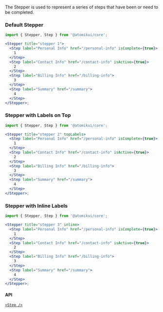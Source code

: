 The Stepper is used to represent a series of steps that have been or need to be completed.

### Default Stepper

```jsx
import { Stepper, Step } from '@atomikui/core';

<Stepper title="stepper 1">
  <Step label="Personal Info" href="/personal-info" isComplete={true}>
    1
  </Step>
  <Step label="Contact Info" href="/contact-info" isActive={true}>
    2
  </Step>
  <Step label="Billing Info" href="/billing-info">
    3
  </Step>
  <Step label="Summary" href="/summary">
    4
  </Step>
</Stepper>;
```

### Stepper with Labels on Top

```jsx
import { Stepper, Step } from '@atomikui/core';

<Stepper title="stepper 2" topLabels>
  <Step label="Personal Info" href="/personal-info" isComplete={true}>
    1
  </Step>
  <Step label="Contact Info" href="/contact-info" isActive={true}>
    2
  </Step>
  <Step label="Billing Info" href="/billing-info">
    3
  </Step>
  <Step label="Summary" href="/summary">
    4
  </Step>
</Stepper>;
```

### Stepper with Inline Labels

```jsx
import { Stepper, Step } from '@atomikui/core';

<Stepper title="stepper 3" inline>
  <Step label="Personal Info" href="/personal-info" isComplete={true}>
    1
  </Step>
  <Step label="Contact Info" href="/contact-info" isActive={true}>
    2
  </Step>
  <Step label="Billing Info" href="/billing-info">
    3
  </Step>
  <Step label="Summary" href="/summary">
    4
  </Step>
</Stepper>;
```

#### API

[`<Step />`](https://alaneicker1975.github.io/atomik-ui/#/Navigation/Step)
